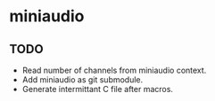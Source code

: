 # miniaudio

## TODO

- Read number of channels from miniaudio context.
- Add miniaudio as git submodule.
- Generate intermittant C file after macros.
